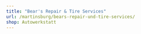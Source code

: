 ```yaml
---
title: "Bear's Repair & Tire Services"
url: /martinsburg/bears-repair-und-tire-services/
shop: Autowerkstatt
---
```

